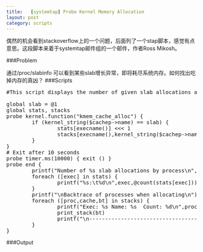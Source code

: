 ```yaml
---
title:   [systemtap] Probe Kernel Memory Allocation
layout: post
category: scripts
---
```

<p>
偶然的机会看到stackoverflow上的一个问题，后面列了一个stap脚本，感觉有点意思。这段脚本来着于systemtap邮件组的一个邮件，作者Ross Mikosh。
</p>
###Problem

通过/proc/slabinfo 可以看到某些slab增长异常，即将耗尽系统内存。如何找出吃掉内存的真凶？
###Scripts

<script src="https://google-code-prettify.googlecode.com/svn/loader/run_prettify.js?lang=cc&skin=sunburst"></script>
<pre class="prettyprint">
#This script displays the number of given slab allocations and the backtraces leading up to it. 

global slab = @1
global stats, stacks
probe kernel.function("kmem_cache_alloc") {
        if (kernel_string($cachep->name) == slab) {
                stats[execname()] <<< 1
                stacks[execname(),kernel_string($cachep->name),backtrace()] <<< 1
        }   
}
# Exit after 10 seconds
probe timer.ms(10000) { exit () }
probe end {
        printf("Number of %s slab allocations by process\n", slab)
        foreach ([exec] in stats) {
                printf("%s:\t%d\n",exec,@count(stats[exec]))
        }   
        printf("\nBacktrace of processes when allocating\n")
        foreach ([proc,cache,bt] in stacks) {
                printf("Exec: %s Name: %s  Count: %d\n",proc,cache,@count(stacks[proc,cache,bt]))
                print_stack(bt)
                printf("\n-------------------------------------------------------\n\n")
        }
}
</pre>
###Output
